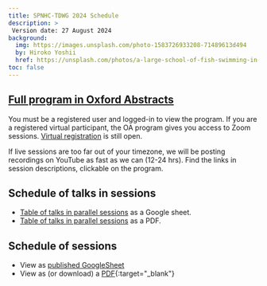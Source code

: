 ```yaml
---
title: SPNHC-TDWG 2024 Schedule
description: >
 Version date: 27 August 2024
background:
  img: https://images.unsplash.com/photo-1583726933208-71489613d494
  by: Hiroko Yoshii
  href: https://unsplash.com/photos/a-large-school-of-fish-swimming-in-the-ocean-vYsOa_s3C6g
toc: false
---
```


## [Full program in Oxford Abstracts](https://virtual.oxfordabstracts.com/#/event/6771/program)

You must be a registered user and logged-in to view the program.  If you are a registered virtual participant, the OA program gives you access to Zoom sessions.  [Virtual registration](/conferences/2024/registration/) is still open.

If live sessions are too far out of your timezone, we will be posting recordings on YouTube as fast as we can (12-24 hrs).  Find the links in session descriptions, clickable on the program.

## Schedule of talks in sessions

  - [Table of talks in parallel sessions](https://docs.google.com/spreadsheets/d/1jhpRcvs4Svu19daLc-jhR4N-9DV2y-Hw9O3cxRM9CZo/pubhtml) as a Google sheet.
  - [Table of talks in parallel sessions](https://static.tdwg.org/conferences/2024/SPNHC-TDWG-2024-detailed-program.pdf) as a PDF.


## Schedule of sessions

  - View as [published GoogleSheet](http://bit.ly/3RNaEuI)
  - View as (or download) a [PDF](https://static.tdwg.org/conferences/2024/SPNHC-TDWG%202024%20DRAFT%20Schedule%20-%20Sessions.pdf){:target="_blank"}

